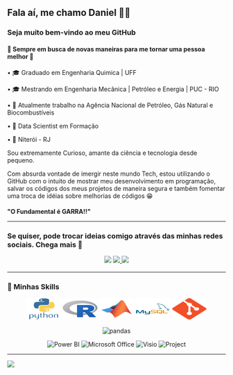 
<!--
**DboechatM/DboechatM** is a ✨ _special_ ✨ repository because its `README.md` (this file) appears on your GitHub profile.

Here are some ideas to get you started:

- 🔭 I’m currently working on ...
- 🌱 I’m currently learning ...
- 👯 I’m looking to collaborate on ...
- 🤔 I’m looking for help with ...
- 💬 Ask me about ...
- 📫 How to reach me: ...
- 😄 Pronouns: ...
- ⚡ Fun fact: ...
-->



<h2> Fala aí, me chamo Daniel  🤘🏼</h>

### Seja muito bem-vindo ao meu GitHub   

#### 🔰 Sempre em busca de novas maneiras para me tornar uma pessoa melhor  🔰

• 🎓 Graduado em Engenharia Quimica | UFF

• 🎓 Mestrando em Engenharia Mecânica | Petróleo e Energia | PUC - RIO

• 🔭 Atualmente trabalho na Agência Nacional de Petróleo, Gás Natural e Biocombustíveis

• 🌱 Data Scientist em Formação

• 📍 Niterói - RJ

Sou extremamente Curioso, amante da ciência e tecnologia desde pequeno. 

Com absurda vontade de imergir neste mundo Tech, estou utilizando o GitHub com o intuito de mostrar meu desenvolvimento em programação, salvar os códigos dos meus projetos de maneira segura e também fomentar uma troca de idéias sobre melhorias de códigos 😁

<h4> "O Fundamental é GARRA!!"</h>

----

<p align="center"> 
<h3> Se quiser, pode trocar ideias comigo através das minhas redes sociais. Chega mais    📲</h> 
</p>

<p align="center">
<a href="mailto:dboechat.m@gmail.com" alt="Gmail" target= "_blank">
  <img src="https://img.shields.io/badge/-Gmail-FF0000?style=for-the-badge&logo=gmail&logoColor=white&link=mailto:dboechat.m@gmail.com" /></a>

<a href="https://www.linkedin.com/in/danielboechatm/" alt= "LinkedIN" target= "_blank">
 <img src="https://img.shields.io/badge/-LinkedIn-0077B5?style=for-the-badge&logo=linkedin&logoColor=white&link=https://www.linkedin.com/in/danielboechatm/">
</a>  

<a href="https://www.instagram.com/dboechat.m/" alt="Instagram" target="_blank">
  <img src="https://img.shields.io/badge/-Instagram-DF0174?style=for-the-badge&labelColor=DF0174&logo=instagram&logoColor=white&link=https://www.instagram.com/dboechat.m/">
</a>
</p>


----


<!--
<details>
  <summary> Minhas conquistas </summary>
   <img src="https://github-profile-trophy.vercel.app/?username=ryo-ma&theme=nord"/>     Negócio dos trofeus

</details>
-->

### 🚀 Minhas Skills 

<p align="center">
 <img src="https://raw.githubusercontent.com/devicons/devicon/master/icons/python/python-original-wordmark.svg" alt="python" width="80" height="50" />
 <img src="https://raw.githubusercontent.com/devicons/devicon/00f02ef57fb7601fd1ddcc2fe6fe670fef3ae3e4/icons/r/r-original.svg" alt="r" width="80" height="50" />
 <img src="https://raw.githubusercontent.com/devicons/devicon/00f02ef57fb7601fd1ddcc2fe6fe670fef3ae3e4/icons/matlab/matlab-original.svg" alt="matlab" width="80" height="50" />
 <img src="https://raw.githubusercontent.com/devicons/devicon/master/icons/mysql/mysql-original-wordmark.svg" alt="mysql" width="80" height="50" />  
 <img src="https://raw.githubusercontent.com/devicons/devicon/00f02ef57fb7601fd1ddcc2fe6fe670fef3ae3e4/icons/git/git-original.svg" alt="git" width="80" height="50" />    
</p>

<p align="center">
  <img src="https://img.shields.io/badge/pandas-%23150458.svg?style=for-the-badge&logo=pandas&logoColor=white" alt="pandas" width="90" height="25" />
  
</p>

<p align="center">
  <img alt="Power BI" src="https://img.shields.io/badge/PowerBI-F2C811?style=for-the-badge&logo=Power%20BI&logoColor=black"/>
  <img alt="Microsoft Office" src="https://img.shields.io/badge/Microsoft_Office-D83B01?style=for-the-badge&logo=microsoft-office&logoColor=white" />
  <img alt="Visio" src="https://img.shields.io/badge/Microsoft_Visio-3955A3?style=for-the-badge&logo=microsoft-visio&logoColor=white"/>
  <img alt="Project" src="https://img.shields.io/badge/Microsoft_Project-217346?style=for-the-badge&logo=microsoft-project&logoColor=white"/>
</p>



----
 
<!--
 
 ### Conhecimento nos framewors
<p align="left"> 
 ![Pandas](https://img.shields.io/badge/pandas-%23150458.svg?style=for-the-badge&logo=pandas&logoColor=white)
 ![NumPy](https://img.shields.io/badge/numpy-%23013243.svg?style=for-the-badge&logo=numpy&logoColor=white)
 ![scikit-learn](https://img.shields.io/badge/scikit--learn-%23F7931E.svg?style=for-the-badge&logo=scikit-learn&logoColor=white)
 ![TensorFlow](https://img.shields.io/badge/TensorFlow-%23FF6F00.svg?style=for-the-badge&logo=TensorFlow&logoColor=white)
 ![PyTorch](https://img.shields.io/badge/PyTorch-%23EE4C2C.svg?style=for-the-badge&logo=PyTorch&logoColor=white)
 ![Keras](https://img.shields.io/badge/Keras-%23D00000.svg?style=for-the-badge&logo=Keras&logoColor=white)
</p>
 
 
----


![Anurag's GitHub stats](https://github-readme-stats.vercel.app/api?username=DboechatM&theme=tokyonight&show_icons=true)

[![Linguagens](https://github-readme-stats.vercel.app/api/top-langs/?username=DboechatM&theme=tokyonight&layout=compact)](https://github.com/DboechatM/github-readme-stats)
-->
 
 
![](https://komarev.com/ghpvc/?username=DBoechatM&color=006bed)

<!--
<p align="center">
 Quantidade de visitas no meu perfil desde: 01/09/2021   🕵 <br></p>
<p align="center"> 
   <img alingn="center" src="https://profile-counter.glitch.me/DboechatM/count.svg" /></p>
<p align="center">
Obrigado e volte sempre! 😄
</p>
  -->
  
<!-- ![Snake animation](https://github.com/DboechatM/DboechatM/blob/output/github-contribution-grid-snake.svg) -->

